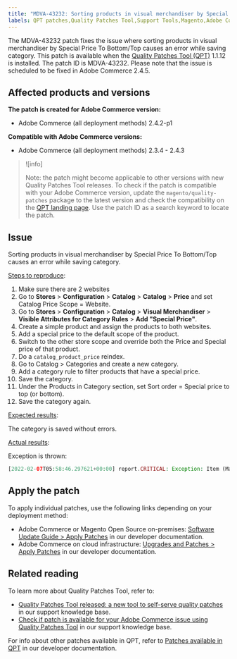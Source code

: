 ```yaml
---
title: "MDVA-43232: Sorting products in visual merchandiser by Special Price To Bottom/Top causes an error while saving category"
labels: QPT patches,Quality Patches Tool,Support Tools,Magento,Adobe Commerce,cloud infrastructure,on-premises,QPT 1.1.12,
---
```


The MDVA-43232 patch fixes the issue where sorting products in visual merchandiser by Special Price To Bottom/Top causes an error while saving category. This patch is available when the [Quality Patches Tool (QPT)](https://support.magento.com/hc/en-us/articles/360047139492) 1.1.12 is installed. The patch ID is MDVA-43232. Please note that the issue is scheduled to be fixed in Adobe Commerce 2.4.5.

## Affected products and versions

**The patch is created for Adobe Commerce version:**

* Adobe Commerce (all deployment methods) 2.4.2-p1

**Compatible with Adobe Commerce versions:**

* Adobe Commerce (all deployment methods) 2.3.4 - 2.4.3

>![info]
>
>Note: the patch might become applicable to other versions with new Quality Patches Tool releases. To check if the patch is compatible with your Adobe Commerce version, update the `magento/quality-patches` package to the latest version and check the compatibility on the [QPT landing page](https://devdocs.magento.com/quality-patches/tool.html#patch-grid). Use the patch ID as a search keyword to locate the patch.

## Issue

Sorting products in visual merchandiser by Special Price To Bottom/Top causes an error while saving category.

<ins>Steps to reproduce</ins>:

1. Make sure there are 2 websites
1. Go to **Stores** > **Configuration** > **Catalog** > **Catalog** > **Price** and set Catalog Price Scope = Website.
1. Go to **Stores** > **Configuration** > **Catalog** > **Visual Merchandiser** > **Visible Attributes for Category Rules** > **Add "Special Price"**.
1. Create a simple product and assign the products to both websites.
1. Add a special price to the default scope of the product.
1. Switch to the other store scope and override both the Price and Special price of that product.
1. Do a `catalog_product_price` reindex.
1. Go to Catalog > Categories and create a new category.
1. Add a category rule to filter products that have a special price.
1. Save the category.
1. Under the Products in Category section, set Sort order = Special price to top (or bottom).
1. Save the category again.

<ins>Expected results</ins>:

The category is saved without errors.

<ins>Actual results</ins>:

Exception is thrown:

```php
[2022-02-07T05:58:46.297621+00:00] report.CRITICAL: Exception: Item (Magento\Catalog\Model\Product\Interceptor) with the same ID "1" already exists. in /lib/internal/Magento/Framework/Data/Collection.php:407
```

## Apply the patch

To apply individual patches, use the following links depending on your deployment method:

* Adobe Commerce or Magento Open Source on-premises: [Software Update Guide > Apply Patches](https://devdocs.magento.com/guides/v2.4/comp-mgr/patching/mqp.html) in our developer documentation.
* Adobe Commerce on cloud infrastructure: [Upgrades and Patches > Apply Patches](https://devdocs.magento.com/cloud/project/project-patch.html) in our developer documentation.

## Related reading

To learn more about Quality Patches Tool, refer to:

* [Quality Patches Tool released: a new tool to self-serve quality patches](https://support.magento.com/hc/en-us/articles/360047139492) in our support knowledge base.
* [Check if patch is available for your Adobe Commerce issue using Quality Patches Tool](https://support.magento.com/hc/en-us/articles/360047125252) in our support knowledge base.

For info about other patches available in QPT, refer to [Patches available in QPT](https://devdocs.magento.com/quality-patches/tool.html#patch-grid) in our developer documentation.
